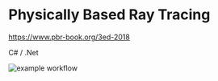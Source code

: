 # Physically Based Ray Tracing
https://www.pbr-book.org/3ed-2018

C# / .Net

![example workflow](https://github.com/fmagri/pbrt/actions/workflows/main.yml/badge.svg)
